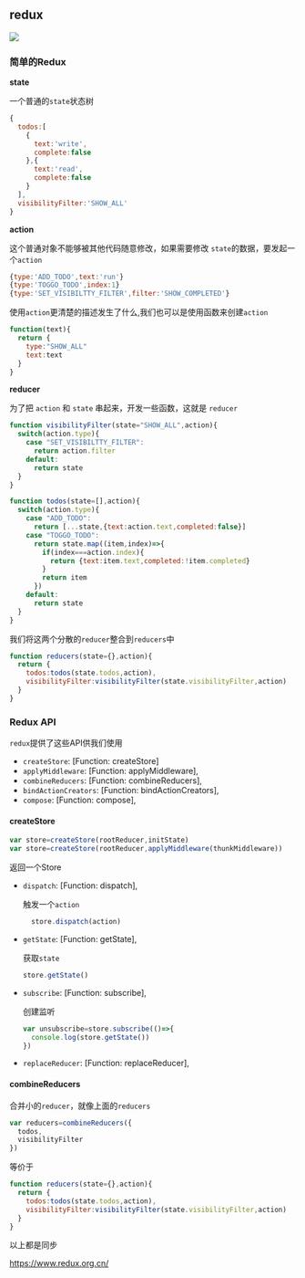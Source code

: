 ## redux
![](https://zos.alipayobjects.com/rmsportal/PPrerEAKbIoDZYr.png)

### 简单的Redux
**state**

一个普通的`state`状态树
```js
{
  todos:[
    {
      text:'write',
      complete:false
    },{
      text:'read',
      complete:false
    }
  ],
  visibilityFilter:'SHOW_ALL'
}
```

**action**

这个普通对象不能够被其他代码随意修改，如果需要修改 `state`的数据，要发起一个`action`

```js
{type:'ADD_TODO',text:'run'}
{type:'TOGGO_TODO',index:1}
{type:'SET_VISIBILTTY_FILTER',filter:'SHOW_COMPLETED'}
```
使用`action`更清楚的描述发生了什么,我们也可以是使用函数来创建`action`

```js
function(text){
  return {
    type:"SHOW_ALL"
    text:text
  }
}
```
**reducer**

为了把 `action` 和 `state` 串起来，开发一些函数，这就是 `reducer`

```js
function visibilityFilter(state="SHOW_ALL",action){
  switch(action.type){
    case "SET_VISIBILTTY_FILTER":
      return action.filter
    default:
      return state
  }
}

function todos(state=[],action){
  switch(action.type){
    case "ADD_TODO":
      return [...state,{text:action.text,completed:false}]
    case "TOGGO_TODO":
      return state.map((item,index)=>{
        if(index===action.index){
          return {text:item.text,completed:!item.completed}
        }
        return item
      })
    default:
      return state
  }
}
```

我们将这两个分散的`reducer`整合到`reducers`中

```js
function reducers(state={},action){
  return {
    todos:todos(state.todos,action),
    visibilityFilter:visibilityFilter(state.visibilityFilter,action)
  }
}
```

### Redux API

`redux`提供了这些API供我们使用

+ `createStore`: [Function: createStore]
+ `applyMiddleware`: [Function: applyMiddleware],
+ `combineReducers`: [Function: combineReducers],
+ `bindActionCreators`: [Function: bindActionCreators],
+ `compose`: [Function: compose],


#### **createStore**

```js
var store=createStore(rootReducer,initState)
var store=createStore(rootReducer,applyMiddleware(thunkMiddleware))
```

返回一个Store

+ `dispatch`: [Function: dispatch],

  触发一个`action`
  ```js
    store.dispatch(action)
  ```
+ `getState`: [Function: getState],

  获取`state`
  ```js
  store.getState()
  ```

+ `subscribe`: [Function: subscribe],

  创建监听
  ```js
  var unsubscribe=store.subscribe(()=>{
    console.log(store.getState())
  })
  ```

+ `replaceReducer`: [Function: replaceReducer],


#### **combineReducers**

合并小的`reducer`，就像上面的`reducers`
```js
var reducers=combineReducers({
  todos,
  visibilityFilter
})
```
等价于
```js
function reducers(state={},action){
  return {
    todos:todos(state.todos,action),
    visibilityFilter:visibilityFilter(state.visibilityFilter,action)
  }
}
```

以上都是同步



https://www.redux.org.cn/
